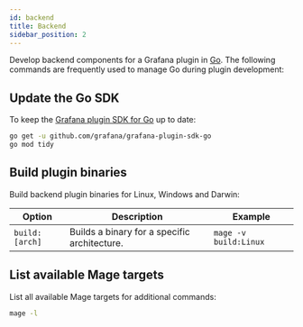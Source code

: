 ```yaml
---
id: backend
title: Backend
sidebar_position: 2
---
```


Develop backend components for a Grafana plugin in [Go](https://go.dev/). The following commands are frequently used to manage Go during plugin development:

## Update the Go SDK

To keep the [Grafana plugin SDK for Go](../introduction/grafana-plugin-sdk-for-go.md) up to date:

```bash
go get -u github.com/grafana/grafana-plugin-sdk-go
go mod tidy
```

## Build plugin binaries

Build backend plugin binaries for Linux, Windows and Darwin:

| Option         | Description                                  | Example               |
| -------------- | -------------------------------------------- | --------------------- |
| `build:[arch]` | Builds a binary for a specific architecture. | `mage -v build:Linux` |

## List available Mage targets

List all available Mage targets for additional commands:

```bash
mage -l
```
